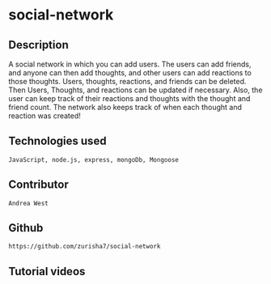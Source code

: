 # social-network

## Description
  A social network in which you can add users. The users can add friends, and anyone can then add thoughts, and other users can add reactions to those thoughts. Users, thoughts, reactions, and friends can be deleted. Then Users, Thoughts, and reactions can be updated if necessary. Also, the user can keep track of their reactions and thoughts with the thought and friend count. The network also keeps track of when each thought and reaction was created!
  
  ## Technologies used
    JavaScript, node.js, express, mongoDb, Mongoose
   
  ## Contributor
    Andrea West
  
  ## Github 
    https://github.com/zurisha7/social-network
    
   ## Tutorial videos
   
